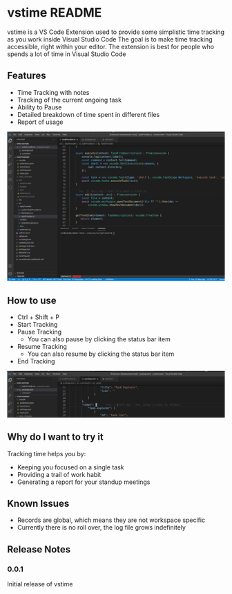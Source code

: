 # vstime README

vstime is a VS Code Extension used to provide some simplistic time tracking as you work inside Visual Studio Code
The goal is to make time tracking accessible, right within your editor.
The extension is best for people who spends a lot of time in Visual Studio Code

## Features

* Time Tracking with notes
* Tracking of the current ongoing task
* Ability to Pause
* Detailed breakdown of time spent in different files
* Report of usage

![Demo](images/demo.gif)

## How to use
* Ctrl + Shift + P
* Start Tracking
* Pause Tracking
  * You can also pause by clicking the status bar item 
* Resume Tracking
  * You can also resume by clicking the status bar item 
* End Tracking
  
![How to](images/howto.gif)

## Why do I want to try it
Tracking time helps you by:
* Keeping you focused on a single task
* Providing a trail of work habit
* Generating a report for your standup meetings
## Known Issues
* Records are global, which means they are not workspace specific
* Currently there is no roll over, the log file grows indefinitely

## Release Notes


### 0.0.1

Initial release of vstime